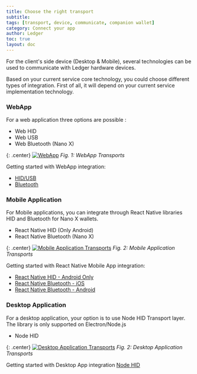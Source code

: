 ```yaml
---
title: Choose the right transport
subtitle: 
tags: [transport, device, communicate, companion wallet]
category: Connect your app
author: Ledger
toc: true
layout: doc
---
```


For the client's side device (Desktop & Mobile), several technologies can be used to communicate with Ledger hardware devices.

Based on your current service core technology, you could choose different types of integration. First of all, it will depend on your current service implementation technology.

### WebApp
For a web application three options are possible :
- Web HID
- Web USB
- Web Bluetooth (Nano X)

{: .center}
[![WebApp](../images/webAppsummary.png)](../images/webAppsummary.png)
*Fig. 1: WebApp Transports*

Getting started with WebApp integration:
 - [HID/USB](../web-hid-usb)
 - [Bluetooth](../web-bluetooth)
 

### Mobile Application
For Mobile applications, you can integrate through React Native libraries HID and Bluetooth for Nano X wallets.
- React Native HID (Only Android)
- React Native Bluetooth (Nano X)

{: .center}
[![Mobile Application Transports](../images/mobile-integration.png)](../images/mobile-integration.png)
*Fig. 2: Mobile Application Transports*

Getting started with React Native Mobile App integration:
 - [React Native HID - Android Only](../react-native-android-hid)
 - [React Native Bluetooth - iOS](../react-native-bluetooth-ios)
 - [React Native Bluetooth - Android](../react-native-bluetooth-android)

### Desktop Application
For a desktop application, your option is to use Node HID Transport layer. The library is only supported on Electron/Node.js
- Node HID


{: .center}
[![Desktop Application Transports](../images/desktop-integration.png)](../images/desktop-integration.png)
*Fig. 2: Desktop Application Transports*

Getting started with Desktop App integration [Node HID](../node-electron-hid)
